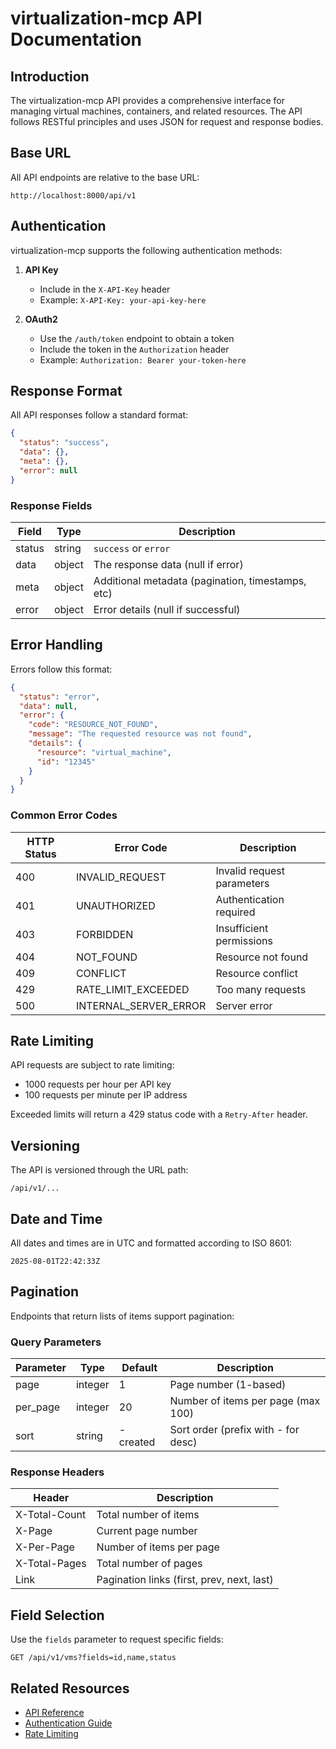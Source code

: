 # virtualization-mcp API Documentation

## Introduction

The virtualization-mcp API provides a comprehensive interface for managing virtual machines, containers, and related resources. The API follows RESTful principles and uses JSON for request and response bodies.

## Base URL

All API endpoints are relative to the base URL:

```
http://localhost:8000/api/v1
```

## Authentication

virtualization-mcp supports the following authentication methods:

1. **API Key**
   - Include in the `X-API-Key` header
   - Example: `X-API-Key: your-api-key-here`

2. **OAuth2**
   - Use the `/auth/token` endpoint to obtain a token
   - Include the token in the `Authorization` header
   - Example: `Authorization: Bearer your-token-here`

## Response Format

All API responses follow a standard format:

```json
{
  "status": "success",
  "data": {},
  "meta": {},
  "error": null
}
```

### Response Fields

| Field    | Type   | Description                                      |
|----------|--------|--------------------------------------------------|
| status   | string | `success` or `error`                             |
| data     | object | The response data (null if error)               |
| meta     | object | Additional metadata (pagination, timestamps, etc) |
| error    | object | Error details (null if successful)               |

## Error Handling

Errors follow this format:

```json
{
  "status": "error",
  "data": null,
  "error": {
    "code": "RESOURCE_NOT_FOUND",
    "message": "The requested resource was not found",
    "details": {
      "resource": "virtual_machine",
      "id": "12345"
    }
  }
}
```

### Common Error Codes

| HTTP Status | Error Code                | Description                                 |
|-------------|---------------------------|---------------------------------------------|
| 400         | INVALID_REQUEST           | Invalid request parameters                 |
| 401         | UNAUTHORIZED             | Authentication required                    |
| 403         | FORBIDDEN                | Insufficient permissions                   |
| 404         | NOT_FOUND                | Resource not found                         |
| 409         | CONFLICT                 | Resource conflict                          |
| 429         | RATE_LIMIT_EXCEEDED      | Too many requests                          |
| 500         | INTERNAL_SERVER_ERROR    | Server error                               |

## Rate Limiting

API requests are subject to rate limiting:

- 1000 requests per hour per API key
- 100 requests per minute per IP address

Exceeded limits will return a 429 status code with a `Retry-After` header.

## Versioning

The API is versioned through the URL path:

```
/api/v1/...
```

## Date and Time

All dates and times are in UTC and formatted according to ISO 8601:

```
2025-08-01T22:42:33Z
```

## Pagination

Endpoints that return lists of items support pagination:

### Query Parameters

| Parameter | Type    | Default | Description                          |
|-----------|---------|---------|--------------------------------------|
| page      | integer | 1       | Page number (1-based)               |
| per_page  | integer | 20      | Number of items per page (max 100)   |
| sort      | string  | -created| Sort order (prefix with - for desc)  |

### Response Headers

| Header           | Description                          |
|------------------|--------------------------------------|
| X-Total-Count    | Total number of items               |
| X-Page           | Current page number                 |
| X-Per-Page       | Number of items per page            |
| X-Total-Pages    | Total number of pages               |
| Link             | Pagination links (first, prev, next, last) |

## Field Selection

Use the `fields` parameter to request specific fields:

```
GET /api/v1/vms?fields=id,name,status
```

## Related Resources

- [API Reference](/api/reference)
- [Authentication Guide](/docs/authentication)
- [Rate Limiting](/docs/rate-limiting)



